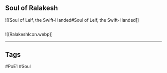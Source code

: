 ## Soul of Ralakesh
![[Soul of Leif, the Swift-Handed#Soul of Leif, the Swift-Handed]]

##
![[RalakeshIcon.webp]]

---
## Tags
#PoE1 
#Soul
